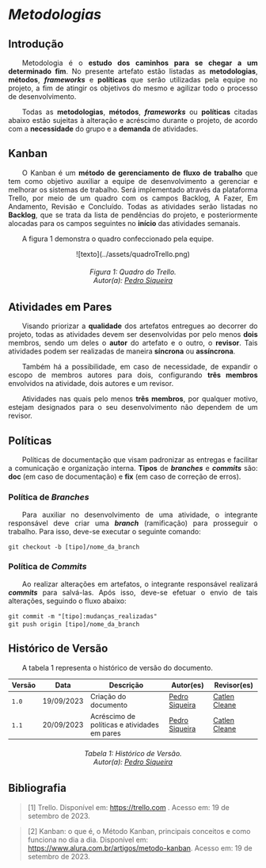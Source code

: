 # ***Metodologias***

## **Introdução**
<p align="justify">
&emsp;&emsp;Metodologia é o <b>estudo dos caminhos para se chegar a um determinado fim</b>. No presente artefato estão listadas as <b>metodologias</b>, <b>métodos</b>, <b><i>frameworks</i></b> e <b>políticas</b> que serão utilizadas pela equipe no projeto, a fim de atingir os objetivos do mesmo e agilizar todo o processo de desenvolvimento. 
</p>
<p align="justify">
&emsp;&emsp;Todas as <b>metodologias</b>, <b>métodos</b>, <b><i>frameworks</i></b> ou <b>políticas</b> citadas abaixo estão sujeitas à alteração e acréscimo durante o projeto, de acordo com a <b>necessidade</b> do grupo e a <b>demanda</b> de atividades.
</p>

## **Kanban**
<p align="justify">
&emsp;&emsp;O Kanban é um <b>método de gerenciamento de fluxo de trabalho</b> que tem como objetivo auxiliar a equipe de desenvolvimento a gerenciar e melhorar os sistemas de trabalho. Será implementado através da plataforma Trello, por meio de um quadro com os campos Backlog, A Fazer, Em Andamento, Revisão e Concluído. Todas as atividades serão listadas no <b>Backlog</b>, que se trata da lista de pendências do projeto, e posteriormente alocadas para os campos seguintes no <b>início</b> das atividades semanais.
</p>
<p align="justify">
&emsp;&emsp;A figura 1 demonstra o quadro confeccionado pela equipe.
</p>
<center>
 ![texto](../assets/quadroTrello.png)
</center>
<h6 align = "center"> Figura 1: Quadro do Trello.
<br> Autor(a): <a href="github.com/PedroSiq">Pedro Siqueira</a> </h6>

## **Atividades em Pares**
<p align="justify">
&emsp;&emsp;Visando priorizar a <b>qualidade</b> dos artefatos entregues ao decorrer do projeto, todas as atividades devem ser desenvolvidas por pelo menos <b>dois</b> membros, sendo um deles o <b>autor</b> do artefato e o outro, o <b>revisor</b>. Tais atividades podem ser realizadas de maneira <b>síncrona</b> ou <b>assíncrona</b>. 
</p>
<p align="justify">
&emsp;&emsp;Também há a possibilidade, em caso de necessidade, de expandir o escopo de membros autores para dois, configurando <b>três membros</b> envolvidos na atividade, dois autores e um revisor.
</p>
<p align="justify">
&emsp;&emsp;Atividades nas quais pelo menos <b>três membros</b>, por qualquer motivo, estejam designados para o seu desenvolvimento não dependem de um revisor.
</p>

## **Políticas**
<p align="justify">
&emsp;&emsp;Políticas de documentação que visam padronizar as entregas e facilitar a comunicação e organização interna. <b>Tipos</b> de <b><i>branches</i></b> e <b><i>commits</i></b> são: <b>doc</b> (em caso de documentação) e <b>fix</b> (em caso de correção de erros).
</p>

### **Política de _Branches_**
<p align="justify">
&emsp;&emsp;Para auxiliar no desenvolvimento de uma atividade, o integrante responsável deve criar uma <b><i>branch</i></b> (ramificação) para prosseguir o trabalho. Para isso, deve-se executar o seguinte comando:
</p>

```git
git checkout -b [tipo]/nome_da_branch
```
### **Política de _Commits_**
<p align="justify">
&emsp;&emsp;Ao realizar alterações em artefatos, o integrante responsável realizará <b><i>commits</b></i> para salvá-las. Após isso, deve-se efetuar o envio de tais alterações, seguindo o fluxo abaixo: 
</p>

```git
git commit -m "[tipo]:mudanças_realizadas"
git push origin [tipo]/nome_da_branch
```

## **Histórico de Versão**
<p align="justify">
&emsp;&emsp;A tabela 1 representa o histórico de versão do documento.
</p>

| Versão | Data | Descrição | Autor(es) | Revisor(es) |
| ------ | ---- | --------- | --------- | ---------- |
| `1.0`  | 19/09/2023 | Criação do documento | [Pedro Siqueira](https://github.com/PedroSiq) | [Catlen Cleane](https://github.com/catlenc) |
| `1.1`  | 20/09/2023 | Acréscimo de políticas e atividades em pares | [Pedro Siqueira](https://github.com/PedroSiq) | [Catlen Cleane](https://github.com/catlenc)|

<center>
<h6> Tabela 1: Histórico de Versão.
<br> Autor(a): <a href="https://github.com/PedroSiq">Pedro Siqueira</a> </h6>
</center>

## **Bibliografia**
> [1] Trello. Disponível em: https://trello.com . Acesso em: 19 de setembro de 2023.

> [2] Kanban: o que é, o Método Kanban, principais conceitos e como funciona no dia a dia. Disponível em: https://www.alura.com.br/artigos/metodo-kanban. Acesso em: 19 de setembro de 2023.